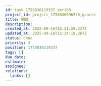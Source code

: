 ```yaml
---
id: task_1758036119337_vmri08
project_id: project_1758036096750_gcncrc
title: 閱讀
description: 
created_at: 2025-09-16T15:21:59.337Z
updated_at: 2025-09-16T15:34:18.867Z
status: done
priority: 3
position: 1758036119337
tags: []
due_date: 
estimate: 
assignee: 
relations:
  links: []
---
```



